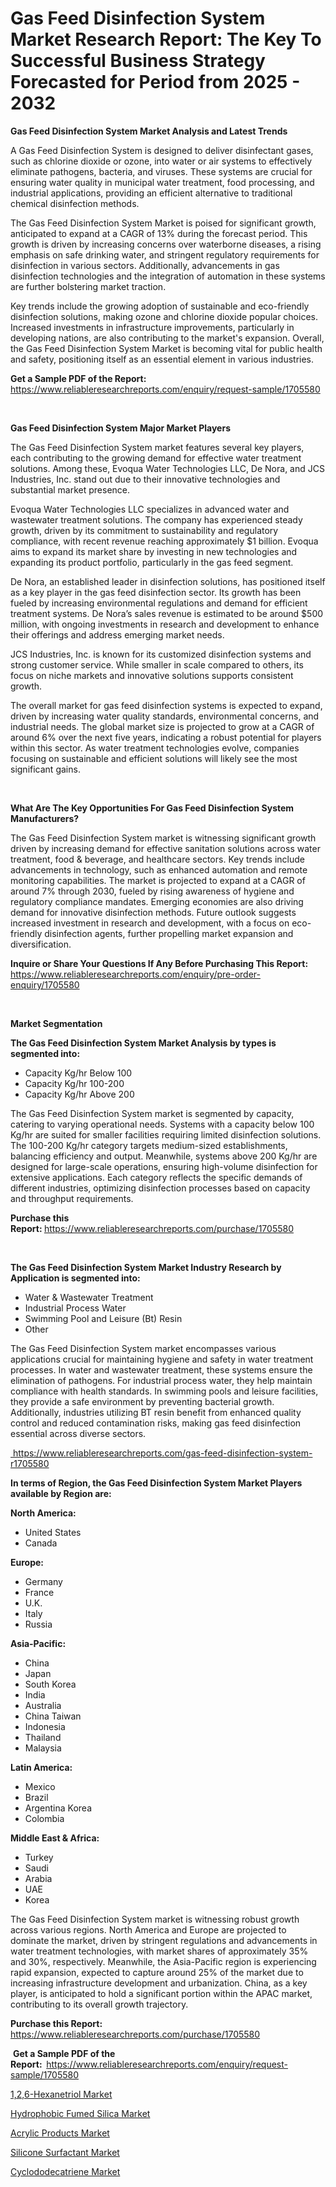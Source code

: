 <p><h1>Gas Feed Disinfection System Market Research Report: The Key To Successful Business Strategy Forecasted for Period from 2025 - 2032</h1></p><p><strong>Gas Feed Disinfection System Market Analysis and Latest Trends</strong></p>
<p><p>A Gas Feed Disinfection System is designed to deliver disinfectant gases, such as chlorine dioxide or ozone, into water or air systems to effectively eliminate pathogens, bacteria, and viruses. These systems are crucial for ensuring water quality in municipal water treatment, food processing, and industrial applications, providing an efficient alternative to traditional chemical disinfection methods.</p><p>The Gas Feed Disinfection System Market is poised for significant growth, anticipated to expand at a CAGR of 13% during the forecast period. This growth is driven by increasing concerns over waterborne diseases, a rising emphasis on safe drinking water, and stringent regulatory requirements for disinfection in various sectors. Additionally, advancements in gas disinfection technologies and the integration of automation in these systems are further bolstering market traction.</p><p>Key trends include the growing adoption of sustainable and eco-friendly disinfection solutions, making ozone and chlorine dioxide popular choices. Increased investments in infrastructure improvements, particularly in developing nations, are also contributing to the market's expansion. Overall, the Gas Feed Disinfection System Market is becoming vital for public health and safety, positioning itself as an essential element in various industries.</p></p>
<p><strong>Get a Sample PDF of the Report:&nbsp;</strong> <a href="https://www.reliableresearchreports.com/enquiry/request-sample/1705580?utm_campaign=114&utm_medium=2&utm_source=Github&utm_content=ia&utm_term=27032025&utm_id=gas-feed-disinfection-system">https://www.reliableresearchreports.com/enquiry/request-sample/1705580</a></p>
<p>&nbsp;</p>
<p><strong>Gas Feed Disinfection System Major Market Players</strong></p>
<p><p>The Gas Feed Disinfection System market features several key players, each contributing to the growing demand for effective water treatment solutions. Among these, Evoqua Water Technologies LLC, De Nora, and JCS Industries, Inc. stand out due to their innovative technologies and substantial market presence.</p><p>Evoqua Water Technologies LLC specializes in advanced water and wastewater treatment solutions. The company has experienced steady growth, driven by its commitment to sustainability and regulatory compliance, with recent revenue reaching approximately $1 billion. Evoqua aims to expand its market share by investing in new technologies and expanding its product portfolio, particularly in the gas feed segment.</p><p>De Nora, an established leader in disinfection solutions, has positioned itself as a key player in the gas feed disinfection sector. Its growth has been fueled by increasing environmental regulations and demand for efficient treatment systems. De Nora’s sales revenue is estimated to be around $500 million, with ongoing investments in research and development to enhance their offerings and address emerging market needs.</p><p>JCS Industries, Inc. is known for its customized disinfection systems and strong customer service. While smaller in scale compared to others, its focus on niche markets and innovative solutions supports consistent growth. </p><p>The overall market for gas feed disinfection systems is expected to expand, driven by increasing water quality standards, environmental concerns, and industrial needs. The global market size is projected to grow at a CAGR of around 6% over the next five years, indicating a robust potential for players within this sector. As water treatment technologies evolve, companies focusing on sustainable and efficient solutions will likely see the most significant gains.</p></p>
<p>&nbsp;</p>
<p><strong>What Are The Key Opportunities For Gas Feed Disinfection System Manufacturers?</strong></p>
<p><p>The Gas Feed Disinfection System market is witnessing significant growth driven by increasing demand for effective sanitation solutions across water treatment, food & beverage, and healthcare sectors. Key trends include advancements in technology, such as enhanced automation and remote monitoring capabilities. The market is projected to expand at a CAGR of around 7% through 2030, fueled by rising awareness of hygiene and regulatory compliance mandates. Emerging economies are also driving demand for innovative disinfection methods. Future outlook suggests increased investment in research and development, with a focus on eco-friendly disinfection agents, further propelling market expansion and diversification.</p></p>
<p><strong>Inquire or Share Your Questions If Any Before Purchasing This Report:</strong> <a href="https://www.reliableresearchreports.com/enquiry/pre-order-enquiry/1705580?utm_campaign=114&utm_medium=2&utm_source=Github&utm_content=ia&utm_term=27032025&utm_id=gas-feed-disinfection-system">https://www.reliableresearchreports.com/enquiry/pre-order-enquiry/1705580</a></p>
<p>&nbsp;</p>
<p><strong>Market Segmentation</strong></p>
<p><strong>The Gas Feed Disinfection System Market Analysis by types is segmented into:</strong></p>
<p><ul><li>Capacity Kg/hr Below 100</li><li>Capacity Kg/hr 100-200</li><li>Capacity Kg/hr Above 200</li></ul></p>
<p><p>The Gas Feed Disinfection System market is segmented by capacity, catering to varying operational needs. Systems with a capacity below 100 Kg/hr are suited for smaller facilities requiring limited disinfection solutions. The 100-200 Kg/hr category targets medium-sized establishments, balancing efficiency and output. Meanwhile, systems above 200 Kg/hr are designed for large-scale operations, ensuring high-volume disinfection for extensive applications. Each category reflects the specific demands of different industries, optimizing disinfection processes based on capacity and throughput requirements.</p></p>
<p><strong>Purchase this Report:&nbsp;</strong><a href="https://www.reliableresearchreports.com/purchase/1705580?utm_campaign=114&utm_medium=2&utm_source=Github&utm_content=ia&utm_term=27032025&utm_id=gas-feed-disinfection-system">https://www.reliableresearchreports.com/purchase/1705580</a></p>
<p>&nbsp;</p>
<p><strong>The Gas Feed Disinfection System Market Industry Research by Application is segmented into:</strong></p>
<p><ul><li>Water & Wastewater Treatment</li><li>Industrial Process Water</li><li>Swimming Pool and Leisure (Bt) Resin</li><li>Other</li></ul></p>
<p><p>The Gas Feed Disinfection System market encompasses various applications crucial for maintaining hygiene and safety in water treatment processes. In water and wastewater treatment, these systems ensure the elimination of pathogens. For industrial process water, they help maintain compliance with health standards. In swimming pools and leisure facilities, they provide a safe environment by preventing bacterial growth. Additionally, industries utilizing BT resin benefit from enhanced quality control and reduced contamination risks, making gas feed disinfection essential across diverse sectors.</p></p>
<p><a href="https://www.reliableresearchreports.com/gas-feed-disinfection-system-r1705580?utm_campaign=114&utm_medium=2&utm_source=Github&utm_content=ia&utm_term=27032025&utm_id=gas-feed-disinfection-system">&nbsp;https://www.reliableresearchreports.com/gas-feed-disinfection-system-r1705580</a></p>
<p><strong>In terms of Region, the Gas Feed Disinfection System Market Players available by Region are:</strong></p>
<p>
    <p> <strong> North America: </strong>
        <ul>
            <li>United States</li>
            <li>Canada</li>
        </ul>
        </p> 
    <p> <strong> Europe: </strong>
        <ul>
            <li>Germany</li>
            <li>France</li>
            <li>U.K.</li>
            <li>Italy</li>
            <li>Russia</li>
        </ul>
        </p> 
    <p> <strong> Asia-Pacific: </strong>
        <ul>
            <li>China</li>
            <li>Japan</li>
            <li>South Korea</li>
            <li>India</li>
            <li>Australia</li>
            <li>China Taiwan</li>
            <li>Indonesia</li>
            <li>Thailand</li>
            <li>Malaysia</li>
        </ul>
        </p> 
    <p> <strong> Latin America: </strong>
        <ul>
            <li>Mexico</li>
            <li>Brazil</li>
            <li>Argentina Korea</li>
            <li>Colombia</li>
        </ul>
        </p> 
    <p> <strong> Middle East & Africa: </strong>
        <ul>
            <li>Turkey</li>
            <li>Saudi</li>
            <li>Arabia</li>
            <li>UAE</li>
            <li>Korea</li>
        </ul>
    </p>
    </p>
<p><p>The Gas Feed Disinfection System market is witnessing robust growth across various regions. North America and Europe are projected to dominate the market, driven by stringent regulations and advancements in water treatment technologies, with market shares of approximately 35% and 30%, respectively. Meanwhile, the Asia-Pacific region is experiencing rapid expansion, expected to capture around 25% of the market due to increasing infrastructure development and urbanization. China, as a key player, is anticipated to hold a significant portion within the APAC market, contributing to its overall growth trajectory.</p></p>
<p><strong>Purchase this Report: </strong><a href="https://www.reliableresearchreports.com/purchase/1705580?utm_campaign=114&utm_medium=2&utm_source=Github&utm_content=ia&utm_term=27032025&utm_id=gas-feed-disinfection-system">https://www.reliableresearchreports.com/purchase/1705580</a></p>
<p>&nbsp;<strong>Get a Sample PDF of the Report:&nbsp;&nbsp;</strong><a href="https://www.reliableresearchreports.com/enquiry/request-sample/1705580?utm_campaign=114&utm_medium=2&utm_source=Github&utm_content=ia&utm_term=27032025&utm_id=gas-feed-disinfection-system">https://www.reliableresearchreports.com/enquiry/request-sample/1705580</a></p>
<p><strong></strong></p>
<p><p><a href="https://github.com/zeraikulkawb/Market-Research-Report-List-1/blob/main/126-hexanetriol-market.md?utm_campaign=114&utm_medium=2&utm_source=Github&utm_content=ia&utm_term=27032025&utm_id=gas-feed-disinfection-system">1,2,6-Hexanetriol Market</a></p><p><a href="https://github.com/dichkotuanny/Market-Research-Report-List-1/blob/main/hydrophobic-fumed-silica-market.md?utm_campaign=114&utm_medium=2&utm_source=Github&utm_content=ia&utm_term=27032025&utm_id=gas-feed-disinfection-system">Hydrophobic Fumed Silica Market</a></p><p><a href="https://github.com/dandatesha7q/Market-Research-Report-List-1/blob/main/acrylic-products-market.md?utm_campaign=114&utm_medium=2&utm_source=Github&utm_content=ia&utm_term=27032025&utm_id=gas-feed-disinfection-system">Acrylic Products Market</a></p><p><a href="https://github.com/rojannovarwd/Market-Research-Report-List-1/blob/main/silicone-surfactant-market.md?utm_campaign=114&utm_medium=2&utm_source=Github&utm_content=ia&utm_term=27032025&utm_id=gas-feed-disinfection-system">Silicone Surfactant Market</a></p><p><a href="https://github.com/rullihipes6h/Market-Research-Report-List-1/blob/main/cyclododecatriene-market.md?utm_campaign=114&utm_medium=2&utm_source=Github&utm_content=ia&utm_term=27032025&utm_id=gas-feed-disinfection-system">Cyclododecatriene Market</a></p></p>